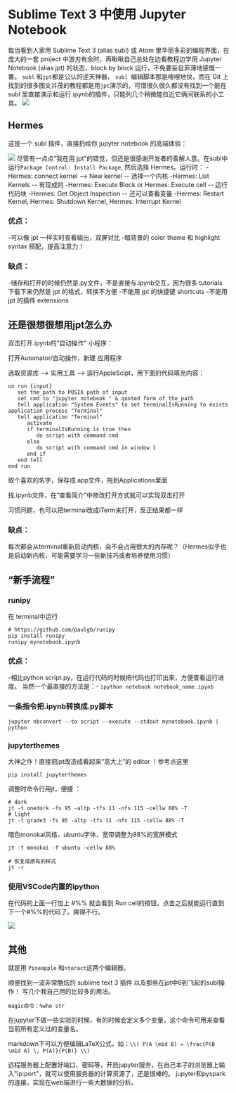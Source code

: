# Sublime Text 3 中使用 Jupyter Notebook 
每当看到人家用 Sublime Text 3 (alias subl) 或 Atom 里华丽多彩的编程界面，在庞大的一套 project 中游刃有余时，再瞅瞅自己总处在边看教程边学用 Jupyter Notebook (alias jpt) 的状态，block by block 运行，不免要妄自菲薄地感慨一番。
`subl` 和` jpt `都是公认的逆天神器， `subl `编辑脚本那是嗖嗖地快，而在 Git 上找到的很多图文并茂的教程都是用`jpt`演示的，可惜很久很久都没有找到一个能在 subl 里直接演示和运行.ipynb的插件，只能列几个稍微能拉近它俩间联系的小工具。
 ![](_v_images/1553679844_13075.png)
## Hermes
这是一个 subl 插件，直接扔给你 jupyter notebook 的高端体验：
 
![](_v_images/1553679854_19046.png)
尽管有一点点“我在用 jpt”的错觉，但还是很感谢开发者的善解人意。在subl中运行`Package Control: Install Package`, 然后选择 Hermes。运行时：
-Hermes: connect kernel --> New kernel -- 选择一个内核
-Hermes: List Kernels -- 有现成的
-Hermes: Execute Block or Hermes: Execute cell -- 运行代码块
-Hermes: Get Object Inspection -- 还可以查看变量
-Hermes: Restart Kernel, Hermes: Shutdown Kernel, Hermes: Interrupt Kernel 
### 优点：
-可以像 jpt 一样实时查看输出，双屏对比
-暗背景的 color theme 和 highlight syntax 搭配，提高注意力！
### 缺点：
-储存和打开的时候仍然是.py文件，不是直接与.ipynb交互，因为很多 tutorials 下载下来仍然是 jpt 的格式，转换不方便
-不能用 jpt 的快捷键 shortcuts
-不能用 jpt 的插件 extensions
## 还是很想很想用jpt怎么办
双击打开.ipynb的“自动操作” 小程序：

打开Automator/自动操作，新建 应用程序 

选取资源库 --> 实用工具 --> 运行AppleScipt，用下面的代码填充内容：

```
on run {input}
   set the_path to POSIX path of input
   set cmd to "jupyter notebook " & quoted form of the_path
   tell application "System Events" to set terminalIsRunning to exists application process "Terminal"
   tell application "Terminal"
      activate
      if terminalIsRunning is true then
         do script with command cmd
      else
         do script with command cmd in window 1
      end if
   end tell
end run
```
取个喜欢的名字，保存成.app文件，拖到Applications里面

找.ipynb文件，在“查看简介”中修改打开方式就可以实现双击打开

习惯问题，也可以把terminal改成iTerm来打开，反正结果都一样

### 缺点：
每次都会从terminal重新启动内核，会不会占用很大的内存呢？（Hermes似乎也是启动新内核，可能需要学习一些新技巧或者培养使用习惯）

## “新手流程” 

### runipy
在 terminal中运行
```
# https://github.com/paulgb/runipy
pip install runipy
runipy mynotebook.ipynb
```
### 优点：
-相比python script.py，在运行代码的时候把代码也打印出来，方便查看运行进度。
当然一个最直接的方法是：-
`ipython notebook notebook_name.ipynb`
### 一条指令把.ipynb转换成.py脚本
```
jupyter nbconvert --to script --execute --stdout mynotebook.ipynb | python
```
### jupyterthemes
大神之作！直接把jpt改造成看起来“高大上”的 editor ！参考点这里
```
pip install jupyterthemes
```
调整时命令行用jt，便捷 ：
```
# dark
jt -t onedork -fs 95 -altp -tfs 11 -nfs 115 -cellw 88% -T
# light
jt -t grade3 -fs 95 -altp -tfs 11 -nfs 115 -cellw 88% -T
```
暗色monokai风格，ubuntu字体，宽带调整为88%的宽屏模式
 
```
jt -t monokai -f ubuntu -cellw 88%
```
```
# 恢复成原有的样式
jt -r
```
### 使用VSCode内置的ipython
在代码的上面一行加上 #%% 就会看到 Run cell的按钮，点击之后就能运行直到下一个#%%的代码了。爽得不行。

 ![](_v_images/1553680173_13272.png)

## 其他
就是用 `Pineapple` 和` nteract `这两个编辑器。


顺便找到一波非常酷炫的 sublime text 3 插件 以及那些在jpt中6到飞起的subl操作！
写几个我自己用的比较多的用法。
```
magic命令：%who str
```

在jupyter下做一些实验的时候，有的时候会定义多个变量，这个命令可用来查看当前所有定义过的变量名。

markdown下可以方便编辑LaTeX公式，如：`\\( P(A \mid B) = \frac{P(B \mid A) \, P(A)}{P(B)} \\)`
  
远程服务器上配置好端口、密码等，开启jupyter服务，在自己本子的浏览器上输入"ip:port"，就可以使用服务器的计算资源了，还是很棒的。
jupyter和pyspark的连接，实现在web端进行一些大数据的分析。

